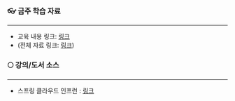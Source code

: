 ### 👓 금주 학습 자료
---
- 교육 내용 링크: [링크](https://blockjjam99.notion.site/DB-3a9dd901e6814f948caf76cc38cd06a3?pvs=4) 
- (전체 자료 링크: [링크](https://blockjjam99.notion.site/Spring-Cloud-1800e239d9fc4b27b17b6facaf71e271?pvs=4))

### 🌕 강의/도서 소스
---

- 스프링 클라우드 인프런 : [링크](https://www.inflearn.com/course/%EC%8A%A4%ED%94%84%EB%A7%81-%ED%81%B4%EB%9D%BC%EC%9A%B0%EB%93%9C-%EB%A7%88%EC%9D%B4%ED%81%AC%EB%A1%9C%EC%84%9C%EB%B9%84%EC%8A%A4/dashboard)